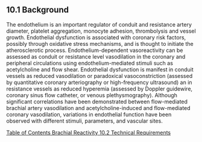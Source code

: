 ## 10.1 Background

The endothelium is an important regulator of conduit and resistance artery diameter, platelet aggregation, monocyte adhesion, thrombolysis and vessel growth.  Endothelial dysfunction is associated with coronary risk factors, possibly through oxidative stress mechanisms, and is thought to initiate the atherosclerotic process.  Endothelium-dependent vasoreactivity can be assessed as conduit or resistance level vasodilation in the coronary and peripheral circulations using endothelium-mediated stimuli such as acetylcholine and flow shear.  Endothelial dysfunction is manifest in conduit vessels as reduced vasodilation or paradoxical vasoconstriction (assessed by quantitative coronary arteriography or high-frequency ultrasound) an in resistance vessels as reduced hyperemia (assessed by Doppler guidewire, coronary sinus flow catheter, or venous plethysmography).  Although significant correlations have been demonstrated between flow-mediated brachial artery vasodilation and acetylcholine-induced and flow-mediated coronary vasodilation, variations in endothelial function have been observed with different stimuli, parameters, and vascular sites.


<div class="center">
<div class="btn-group">
  <a href=":pages_path:/manuals/brachial-reactivity/10-00-brachial-reactivity-toc.md" class="btn btn-default">
    <span class="glyphicon glyphicon-chevron-left"></span>
    Table of Contents
  </a>

  <a href=":pages_path:/manuals/brachial-reactivity" class="btn btn-default">
    <span class="glyphicon glyphicon-chevron-up"></span>
    Brachial Reactivity
  </a>

  <a href=":pages_path:/manuals/brachial-reactivity/10-02-technical-requirements.md" class="btn btn-success">
    10.2 Technical Requirements
    <span class="glyphicon glyphicon-chevron-right"></span>
  </a>
</div>
</div>
